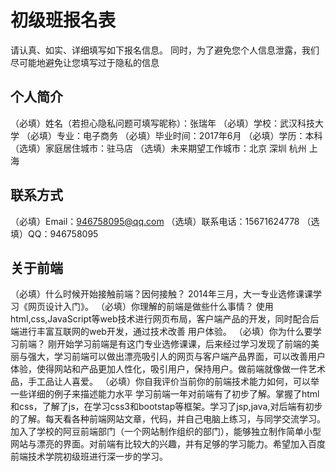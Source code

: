 # 初级班报名表

请认真、如实、详细填写如下报名信息。
同时，为了避免您个人信息泄露，我们尽可能地避免让您填写过于隐私的信息

## 个人简介

（必填）姓名（若担心隐私问题可填写昵称）：张瑞年
（必填）学校：武汉科技大学
（必填）专业：电子商务
（必填）毕业时间：2017年6月
（必填）学历：本科
（选填）家庭居住城市：驻马店
（选填）未来期望工作城市：北京 深圳 杭州 上海

## 联系方式

（必填）Email：946758095@qq.com
（选填）联系电话：15671624778
（选填）QQ：946758095

## 关于前端

（必填）什么时候开始接触前端？因何接触？
 2014年三月，大一专业选修课课学习《网页设计入门》。
（必填）你理解的前端是做些什么事情？
  使用html,css,JavaScript等web技术进行网页布局，客户端产品的开发，同时配合后端进行丰富互联网的web开发，通过技术改善 用户体验。
（必填）你为什么要学习前端？
 刚开始学习前端是有这门专业选修课课，后来经过学习发现了前端的美丽与强大，学习前端可以做出漂亮吸引人的网页与客户端产品界面，可以改善用户体验，使得网站和产品更加人性化，吸引用户，保持用户。做前端就像做一件艺术品，手工品让人喜爱。
（必填）你自我评价当前你的前端技术能力如何，可以举一些详细的例子来描述能力水平
 学习前端一年对前端有了初步了解。掌握了html和css，了解了js，在学习css3和bootstap等框架。学习了jsp,java,对后端有初步的了解。每天看各种前端网站文章，代码，并自己电脑上练习，与同学交流学习。加入了学校的阿豆前端部门（一个网站制作组织的部门），能够独立制作简单小型网站与漂亮的界面。对前端有比较大的兴趣，并有足够的学习能力。希望加入百度前端技术学院初级班进行深一步的学习。
